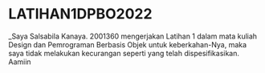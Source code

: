 # LATIHAN1DPBO2022

_Saya Salsabila Kanaya. 2001360 mengerjakan Latihan 1 dalam mata kuliah Design dan Pemrograman Berbasis Objek untuk keberkahan-Nya, maka saya tidak melakukan kecurangan seperti yang telah dispesifikasikan. Aamiin

